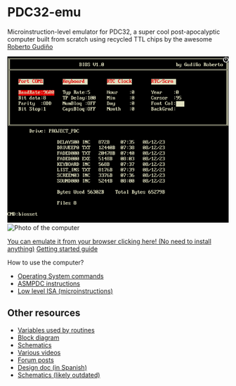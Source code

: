# PDC32-emu

Microinstruction-level emulator for PDC32, a super cool post-apocalyptic computer built from scratch using recycled TTL chips by the awesome [Roberto Gudiño](https://twitter.com/computer_engin)

![Screenshot](docs/screenshot.png)
![Photo of the computer](docs/photo.jpg)

[You can emulate it from your browser clicking here! (No need to install anything)](https://pdc32.github.io/pdc32-emu/)
[Getting started guide](docs/getting_started.md)

How to use the computer?
- [Operating System commands](docs/os_commands.md)
- [ASMPDC instructions](docs/asm_commands.md)
- [Low level ISA (microinstructions)](docs/ISA_PDC32.txt)

## Other resources 
- [Variables used by routines](docs/used_variables.txt)
- [Block diagram](docs/pdc32.drawio.png)
- [Schematics](docs/schematics/)
- [Various videos](https://www.youtube.com/@robertogudino1919)
- [Forum posts](https://www.forosdeelectronica.com/threads/mini-pc-desarrollada-en-l%C3%B3gica-discreta.162081/)
- [Design doc (in Spanish)](docs/PDC32_g.pdf)
- [Schematics (likely outdated)](https://www.forosdeelectronica.com/threads/mini-pc-desarrollada-en-l%C3%B3gica-discreta.162081/page-4#post-1363449)
